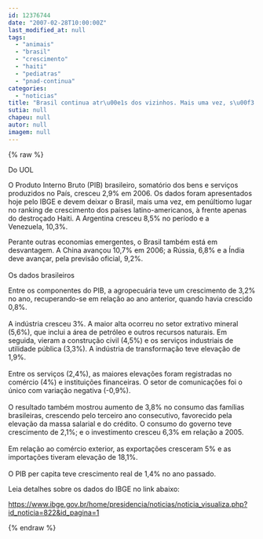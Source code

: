 ```yaml
---
id: 12376744
date: "2007-02-28T10:00:00Z"
last_modified_at: null
tags:
  - "animais"
  - "brasil"
  - "crescimento"
  - "haiti"
  - "pediatras"
  - "pnad-continua"
categories:
  - "noticias"
title: "Brasil continua atr\u00e1s dos vizinhos. Mais uma vez, s\u00f3 superou o crescimento do Haiti"
sutia: null
chapeu: null
autor: null
imagem: null
---
```

{% raw %}
<p><P>Do UOL</P></p>
<p><P>O Produto Interno Bruto (PIB) brasileiro, somatório dos bens e serviços produzidos no País, cresceu&nbsp;2,9% em 2006. Os dados foram apresentados hoje pelo IBGE e devem deixar o Brasil, mais uma vez,&nbsp;em penúltiomo lugar no ranking de crescimento dos países latino-americanos, à frente apenas do destroçado Haiti. A Argentina cresceu 8,5% no período e a Venezuela,&nbsp;10,3%. </P></p>
<p><P>Perante outras economias emergentes, o Brasil também está em desvantagem. A China avançou 10,7% em 2006;&nbsp;a Rússia, 6,8% e a&nbsp;Índia deve avançar, pela previsão oficial, 9,2%.<BR><BR>Os dados brasileiros</P></p>
<p><P>Entre os componentes do PIB, a agropecuária teve um crescimento de 3,2% no ano, recuperando-se em relação ao ano anterior, quando havia crescido 0,8%. <BR><BR>A indústria cresceu 3%. A maior alta ocorreu no setor extrativo mineral (5,6%), que inclui a área de petróleo e outros recursos naturais. Em seguida, vieram a construção civil (4,5%) e os serviços industriais de utilidade pública (3,3%). A indústria de transformação teve elevação de 1,9%. <BR><BR>Entre os serviços (2,4%), as maiores elevações foram registradas no comércio (4%) e instituições financeiras. O setor de comunicações foi o único com variação negativa (-0,9%). <BR><BR>O resultado também mostrou aumento de 3,8% no consumo das famílias brasileiras, crescendo pelo terceiro ano consecutivo, favorecido pela elevação da massa salarial e do crédito. O consumo do governo teve crescimento de 2,1%; e o investimento cresceu 6,3% em relação a 2005. <BR><BR>Em relação ao comércio exterior, as exportações cresceram 5% e as importações tiveram elevação de 18,1%. <BR><BR>O PIB per capita teve crescimento real de 1,4% no ano passado. </P></p>
<p><P>Leia detalhes sobre os dados do IBGE no link abaixo:</P></p>
<p><P><A href=\"https://www.ibge.gov.br/home/presidencia/noticias/noticia_visualiza.php?id_noticia=822&amp;id_pagina=1\">https://www.ibge.gov.br/home/presidencia/noticias/noticia_visualiza.php?id_noticia=822&amp;id_pagina=1</A></P> </p>
{% endraw %}